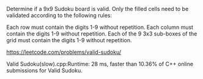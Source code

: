 Determine if a 9x9 Sudoku board is valid. Only the filled cells need to be validated according to the following rules:

Each row must contain the digits 1-9 without repetition.
Each column must contain the digits 1-9 without repetition.
Each of the 9 3x3 sub-boxes of the grid must contain the digits 1-9 without repetition.


https://leetcode.com/problems/valid-sudoku/

Valid Sudoku(slow).cpp:Runtime: 28 ms, faster than 10.36% of C++ online submissions for Valid Sudoku.
